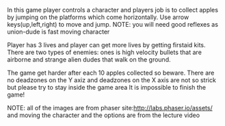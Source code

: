 In this game player controls a character and players job is to collect apples by jumping on the platforms which come horizontally.
Use arrow keys(up,left,right) to move and jump. NOTE: you will need good reflexes as union-dude is fast moving character


Player has 3 lives and player can get more lives by getting firstaid kits.
There are two types of enemies: ones is high velocity bullets that are airborne and strange alien dudes that walk on the ground.


The game get harder after each 10 apples collected so beware.
There are no deadzones on the Y axiz and deadzones on the X axis are not so strick but please try to stay inside the game area
It is impossible to finish the game!


NOTE: all of the images are from phaser site:http://labs.phaser.io/assets/
and moving the character and the options are from the lecture video
